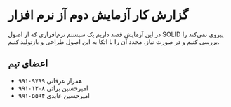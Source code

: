 # گزارش کار آزمایش دوم آز نرم افزار
در این آزمایش قصد داریم یک سیستم نرم‌افزاری که از اصول SOLID پیروی نمی‌کند را بررسی کنیم و در صورت نیاز، مجدد آن را با اتکا به این اصول طراحی و بازتولید کنیم.
## اعضای تیم
- همراز عرفاتی ۹۹۱۰۹۷۹۹
- امیرحسین براتی ۹۹۱۰۱۳۰۸
- امیرحسین عابدی ۹۹۱۰۵۵۹۴
